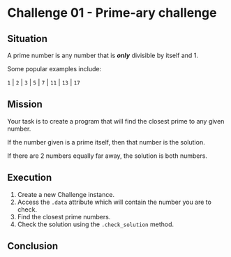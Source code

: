 # Challenge 01 - Prime-ary challenge

## Situation

A prime number is any number that is ***only*** divisible by itself and 1.

Some popular examples include:

`1` | `2` | `3` | `5` | `7` | `11` | `13` | `17`

## Mission

Your task is to create a program that will find the closest prime to any given number.

If the number given is a prime itself, then that number is the solution.

If there are 2 numbers equally far away, the solution is both numbers.

## Execution

1. Create a new Challenge instance.
2. Access the `.data` attribute which will contain the number you are to check.
3. Find the closest prime numbers.
4. Check the solution using the `.check_solution` method.

## Conclusion
